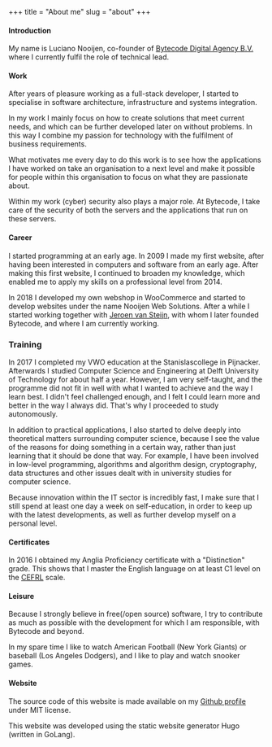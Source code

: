 +++
title = "About me"
slug = "about"
+++

#### Introduction

My name is Luciano Nooijen, co-founder of [Bytecode Digital Agency B.V.](https://bytecode.nl) where I currently fulfil the role of technical lead.

#### Work

After years of pleasure working as a full-stack developer, I started to specialise in software architecture, infrastructure and systems integration.

In my work I mainly focus on how to create solutions that meet current needs, and which can be further developed later on without problems. In this way I combine my passion for technology with the fulfilment of business requirements.

What motivates me every day to do this work is to see how the applications I have worked on take an organisation to a next level and make it possible for people within this organisation to focus on what they are passionate about.

Within my work (cyber) security also plays a major role. At Bytecode, I take care of the security of both the servers and the applications that run on these servers.

#### Career

I started programming at an early age. In 2009 I made my first website, after having been interested in computers and software from an early age. After making this first website, I continued to broaden my knowledge, which enabled me to apply my skills on a professional level from 2014. 

In 2018 I developed my own webshop in WooCommerce and started to develop websites under the name Nooijen Web Solutions. After a while I started working together with [Jeroen van Steijn](https://jeroenvansteijn.nl), with whom I later founded Bytecode, and where I am currently working.

### Training

In 2017 I completed my VWO education at the Stanislascollege in Pijnacker. Afterwards I studied Computer Science and Engineering at Delft University of Technology for about half a year. However, I am very self-taught, and the programme did not fit in well with what I wanted to achieve and the way I learn best. I didn't feel challenged enough, and I felt I could learn more and better in the way I always did. That's why I proceeded to study autonomously.

In addition to practical applications, I also started to delve deeply into theoretical matters surrounding computer science, because I see the value of the reasons for doing something in a certain way, rather than just learning that it should be done that way. For example, I have been involved in low-level programming, algorithms and algorithm design, cryptography, data structures and other issues dealt with in university studies for computer science.

Because innovation within the IT sector is incredibly fast, I make sure that I still spend at least one day a week on self-education, in order to keep up with the latest developments, as well as further develop myself on a personal level.

#### Certificates

In 2016 I obtained my Anglia Proficiency certificate with a "Distinction" grade. This shows that I master the English language on at least C1 level on the [CEFRL](https://en.wikipedia.org/wiki/Common_European_Framework_of_Reference_for_Languages) scale.

#### Leisure

Because I strongly believe in free(/open source) software, I try to contribute as much as possible with the development for which I am responsible, with Bytecode and beyond.

In my spare time I like to watch American Football (New York Giants) or baseball (Los Angeles Dodgers), and I like to play and watch snooker games.

#### Website

The source code of this website is made available on my [Github profile](https://github.com/lucianonooijen/personal-website) under MIT license.

This website was developed using the static website generator Hugo (written in GoLang).
